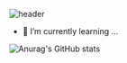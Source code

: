 ![header](https://capsule-render.vercel.app/api?type=venom&color=0:FF0000,100:1e1d23&fontColor=f3f3f0&textBg=true&fontSize=140&&animation=twinkling&height=120&desc=안녕하세요)
- 🌱 I’m currently learning ...

![Anurag's GitHub stats](https://github-readme-stats.vercel.app/api?username=rudrbgus&show_icons=true&theme=radical)

<!--
**rudrbgus/rudrbgus** is a ✨ _special_ ✨ repository because its `README.md` (this file) appears on your GitHub profile.

Here are some ideas to get you started:

- 🔭 I’m currently working on ...
- 🌱 I’m currently learning ...
- 👯 I’m looking to collaborate on ...
- 🤔 I’m looking for help with ...
- 💬 Ask me about ...
- 📫 How to reach me: ...
- 😄 Pronouns: ...
- ⚡ Fun fact: ...
-->
